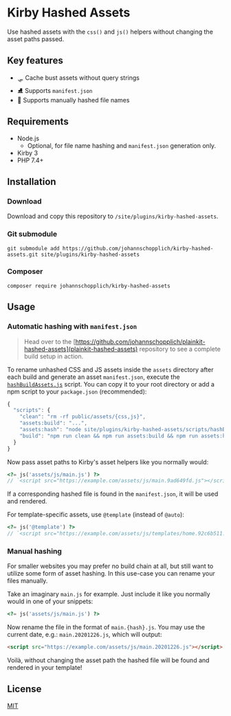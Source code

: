 # Kirby Hashed Assets

Use hashed assets with the `css()` and `js()` helpers without changing the asset paths passed.

## Key features

- 🛷 Cache bust assets without query strings
- ⛸ Supports `manifest.json`
- 🎿 Supports manually hashed file names

## Requirements

- Node.js
  - Optional, for file name hashing and `manifest.json` generation only.
- Kirby 3
- PHP 7.4+

## Installation

### Download

Download and copy this repository to `/site/plugins/kirby-hashed-assets`.

### Git submodule

```
git submodule add https://github.com/johannschopplich/kirby-hashed-assets.git site/plugins/kirby-hashed-assets
```

### Composer

```
composer require johannschopplich/kirby-hashed-assets
```

## Usage

### Automatic hashing with `manifest.json`

> Head over to the [https://github.com/johannschopplich/plainkit-hashed-assets](plainkit-hashed-assets) repository to see a complete build setup in action.

To rename unhashed CSS and JS assets inside the `assets` directory after each build and generate an asset `manifest.json`, execute the [`hashBuildAssets.js`](scripts/hashBuildAssets.js) script. You can copy it to your root directory or add a npm script to your `package.json` (recommended):

```js
{
  "scripts": {
    "clean": "rm -rf public/assets/{css,js}",
    "assets:build": "...",
    "assets:hash": "node site/plugins/kirby-hashed-assets/scripts/hashBuildAssets.js",
    "build": "npm run clean && npm run assets:build && npm run assets:hash"
  }
}
```

Now pass asset paths to Kirby's asset helpers like you normally would:

```php
<?= js('assets/js/main.js') ?>
// `<script src="https://example.com/assets/js/main.9ad649fd.js"></script>
```

If a corresponding hashed file is found in the `manifest.json`, it will be used and rendered.

For template-specific assets, use `@template` (instead of `@auto`):

```php
<?= js('@template') ?>
// `<script src="https://example.com/assets/js/templates/home.92c6b511.js"></script>`
```

### Manual hashing

For smaller websites you may prefer no build chain at all, but still want to utilize some form of asset hashing. In this use-case you can rename your files manually.

Take an imaginary `main.js` for example. Just include it like you normally would in one of your snippets:

```php
<?= js('assets/js/main.js') ?>
```

Now rename the file in the format of `main.{hash}.js`. You may use the current date, e.g.: `main.20201226.js`, which will output:

```html
<script src="https://example.com/assets/js/main.20201226.js"></script>
```

Voilà, without changing the asset path the hashed file will be found and rendered in your template!

## License

[MIT](https://opensource.org/licenses/MIT)
